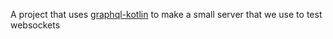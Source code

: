 A project that uses [graphql-kotlin](https://github.com/ExpediaGroup/graphql-kotlin) to make a small server that we use to test websockets
